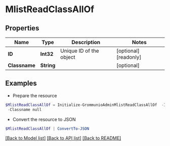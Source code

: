 # MlistReadClassAllOf
## Properties

Name | Type | Description | Notes
------------ | ------------- | ------------- | -------------
**ID** | **Int32** | Unique ID of the object | [optional] [readonly] 
**Classname** | **String** |  | [optional] 

## Examples

- Prepare the resource
```powershell
$MlistReadClassAllOf = Initialize-GrommunioAdminMlistReadClassAllOf  -ID null `
 -Classname null
```

- Convert the resource to JSON
```powershell
$MlistReadClassAllOf | ConvertTo-JSON
```

[[Back to Model list]](../README.md#documentation-for-models) [[Back to API list]](../README.md#documentation-for-api-endpoints) [[Back to README]](../README.md)

